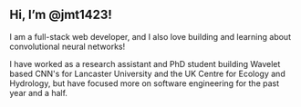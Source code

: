 ## Hi, I’m @jmt1423!

I am a full-stack web developer, and I also love building and learning about convolutional neural networks!

I have worked as a research assistant and PhD student building Wavelet based CNN's for Lancaster University and the UK Centre for Ecology and Hydrology, but have focused more on software engineering for the past year and a half.
